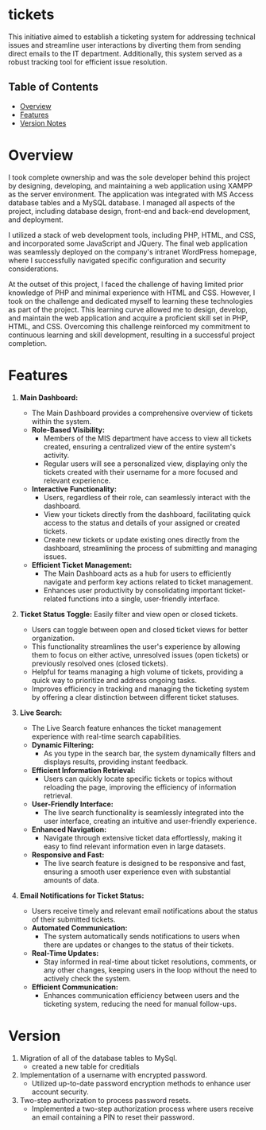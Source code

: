 # tickets
This initiative aimed to establish a ticketing system for addressing technical issues and streamline user interactions by diverting them from sending direct emails to the IT department. 
Additionally, this system served as a robust tracking tool for efficient issue resolution.

## Table of Contents
- [Overview](#overview)
- [Features](#features)
- [Version Notes](#version)



# Overview

I took complete ownership and was the sole developer behind this project by designing, developing, and maintaining a web application using XAMPP as the server environment. The application was integrated with MS Access database tables and a MySQL database. I managed all aspects of the project, including database design, front-end and back-end development, and deployment.

I utilized a stack of web development tools, including PHP, HTML, and CSS, and incorporated some JavaScript and JQuery. The final web application was seamlessly deployed on the company's intranet WordPress homepage, where I successfully navigated specific configuration and security considerations.

At the outset of this project, I faced the challenge of having limited prior knowledge of PHP and minimal experience with HTML and CSS. However, I took on the challenge and dedicated myself to learning these technologies as part of the project. This learning curve allowed me to design, develop, and maintain the web application and acquire a proficient skill set in PHP, HTML, and CSS. Overcoming this challenge reinforced my commitment to continuous learning and skill development, resulting in a successful project completion.


# Features

1. **Main Dashboard:**
   - The Main Dashboard provides a comprehensive overview of tickets within the system.
   - **Role-Based Visibility:**
     - Members of the MIS department have access to view all tickets created, ensuring a centralized view of the entire system's activity.
     - Regular users will see a personalized view, displaying only the tickets created with their username for a more focused and relevant experience.
   - **Interactive Functionality:**
     - Users, regardless of their role, can seamlessly interact with the dashboard.
     - View your tickets directly from the dashboard, facilitating quick access to the status and details of your assigned or created tickets.
     - Create new tickets or update existing ones directly from the dashboard, streamlining the process of submitting and managing issues.
   - **Efficient Ticket Management:**
     - The Main Dashboard acts as a hub for users to efficiently navigate and perform key actions related to ticket management.
     - Enhances user productivity by consolidating important ticket-related functions into a single, user-friendly interface.

2. **Ticket Status Toggle:** Easily filter and view open or closed tickets.
   - Users can toggle between open and closed ticket views for better organization.
   - This functionality streamlines the user's experience by allowing them to focus on either active, unresolved issues (open tickets) or previously resolved ones (closed tickets).
   - Helpful for teams managing a high volume of tickets, providing a quick way to prioritize and address ongoing tasks.
   - Improves efficiency in tracking and managing the ticketing system by offering a clear distinction between different ticket statuses.


3. **Live Search:**
   - The Live Search feature enhances the ticket management experience with real-time search capabilities.
   - **Dynamic Filtering:**
     - As you type in the search bar, the system dynamically filters and displays results, providing instant feedback.
   - **Efficient Information Retrieval:**
     - Users can quickly locate specific tickets or topics without reloading the page, improving the efficiency of information retrieval.
   - **User-Friendly Interface:**
     - The live search functionality is seamlessly integrated into the user interface, creating an intuitive and user-friendly experience.
   - **Enhanced Navigation:**
     - Navigate through extensive ticket data effortlessly, making it easy to find relevant information even in large datasets.
   - **Responsive and Fast:**
     - The live search feature is designed to be responsive and fast, ensuring a smooth user experience even with substantial amounts of data.

4. **Email Notifications for Ticket Status:**
   - Users receive timely and relevant email notifications about the status of their submitted tickets.
   - **Automated Communication:**
     - The system automatically sends notifications to users when there are updates or changes to the status of their tickets.
   - **Real-Time Updates:**
     - Stay informed in real-time about ticket resolutions, comments, or any other changes, keeping users in the loop without the need to actively check the system.
   - **Efficient Communication:**
     - Enhances communication efficiency between users and the ticketing system, reducing the need for manual follow-ups.

# Version

1. Migration of all of the database tables to MySql.
   - created a new table for creditials
3. Implementation  of a username with encrypted password.
   - Utilized up-to-date password encryption methods to enhance user account security.
5. Two-step authorization to process password resets.
   - Implemented a two-step authorization process where users receive an email containing a PIN to reset their password.





